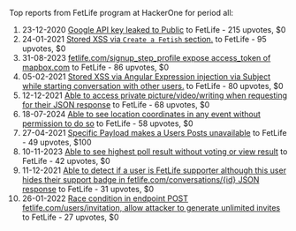 Top reports from FetLife program at HackerOne for period all:

1. 23-12-2020 [Google API key leaked to Public](https://hackerone.com/reports/1065041) to FetLife - 215 upvotes, $0
2. 24-01-2021 [Stored XSS via `Create a Fetish` section.](https://hackerone.com/reports/1085914) to FetLife - 95 upvotes, $0
3. 31-08-2023 [fetlife.com/signup_step_profile expose access_token of mapbox.com](https://hackerone.com/reports/2129769) to FetLife - 86 upvotes, $0
4. 05-02-2021 [Stored XSS via Angular Expression injection via Subject while starting conversation with other users.](https://hackerone.com/reports/1095934) to FetLife - 80 upvotes, $0
5. 12-12-2021 [Able to access private picture/video/writing when requesting for their JSON response](https://hackerone.com/reports/1424291) to FetLife - 68 upvotes, $0
6. 18-07-2024 [Able to see location coordinates in any event without permission to do so](https://hackerone.com/reports/2610467) to FetLife - 58 upvotes, $0
7. 27-04-2021 [Specific Payload makes a Users Posts unavailable](https://hackerone.com/reports/1176794) to FetLife - 49 upvotes, $100
8. 10-11-2023 [Able to see highest poll result without voting or view result](https://hackerone.com/reports/2248116) to FetLife - 42 upvotes, $0
9. 11-12-2021 [Able to detect if a user is FetLife supporter although this user hides their support badge in fetlife.com/conversations/{id} JSON response](https://hackerone.com/reports/1423704) to FetLife - 31 upvotes, $0
10. 26-01-2022 [Race condition in endpoint POST fetlife.com/users/invitation, allow attacker to generate unlimited invites](https://hackerone.com/reports/1460373) to FetLife - 27 upvotes, $0

